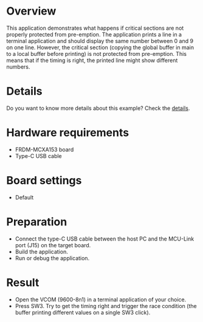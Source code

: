Overview
========
This application demonstrates what happens if critical sections are not properly protected from pre-emption. The application prints a line in a terminal application and should display the same number between 0 and 9 on one line. However, the critical section (copying the global buffer in main to a local buffer before printing) is not protected from pre-emption. This means that if the timing is right, the printed line might show different numbers.

Details
====================
Do you want to know more details about this example? Check the [details](./readme_details.md).

Hardware requirements
=====================
- FRDM-MCXA153 board
- Type-C USB cable

Board settings
==============
- Default

Preparation
===========
- Connect the type-C USB cable between the host PC and the MCU-Link port (J15) on the target board.
- Build the application.
- Run or debug the application.

Result
======
- Open the VCOM (9600-8n1) in a terminal application of your choice.
- Press SW3. Try to get the timing right and trigger the race condition (the buffer printing different values on a single SW3 click).
